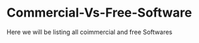 Commercial-Vs-Free-Software
===========================

Here we will be listing all coimmercial and free Softwares